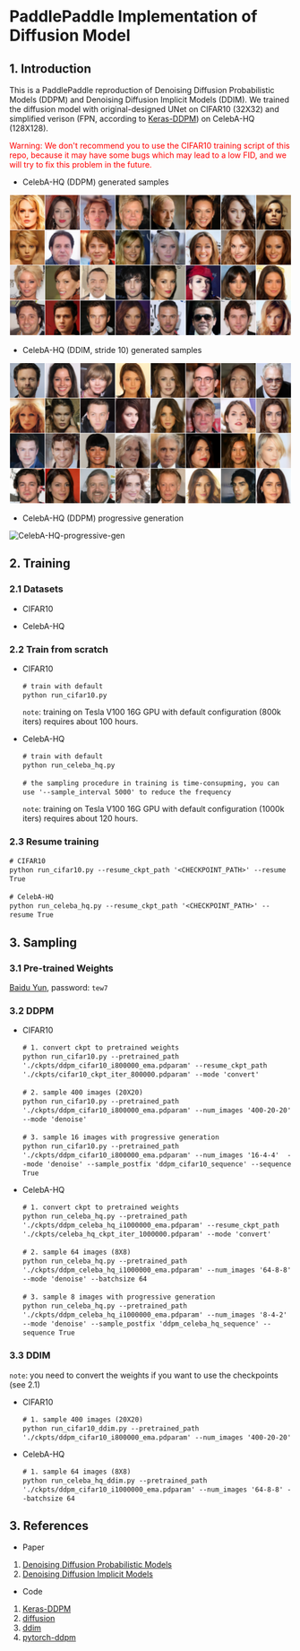 # PaddlePaddle Implementation of Diffusion Model

## 1. Introduction

This is a PaddlePaddle reproduction of Denoising Diffusion Probabilistic Models (DDPM) and Denoising Diffusion Implicit Models (DDIM). We trained the diffusion model with original-designed UNet on CIFAR10 (32X32) and simplified verison (FPN, according to [Keras-DDPM](https://github.com/bojone/Keras-DDPM)) on CelebA-HQ (128X128). 

<div style='color: red'>Warning: We don't recommend you to use the CIFAR10 training script of this repo, because it may have some bugs which may lead to a low FID, and we will try to fix this problem in the future.</div>


- CelebA-HQ (DDPM) generated samples

![CelebA-HQ](./sample/sample_ddpm_celeba_hq_test2.png)

- CelebA-HQ (DDIM, stride 10) generated samples

![CelebA-HQ](./sample/sample_ddim_celeba_hq_test2.png)

- CelebA-HQ (DDPM) progressive generation

![CelebA-HQ-progressive-gen](./sample/sample_ddpm_celeba_hq_sequence.png)

## 2. Training

### 2.1 Datasets

- CIFAR10

- CelebA-HQ

### 2.2 Train from scratch

- CIFAR10

    ```
    # train with default
    python run_cifar10.py
    ```

    `note`: training on Tesla V100 16G GPU with default configuration (800k iters) requires about 100 hours.

- CelebA-HQ

    ```
    # train with default
    python run_celeba_hq.py

    # the sampling procedure in training is time-consupming, you can use '--sample_interval 5000' to reduce the frequency
    ```

    `note`: training on Tesla V100 16G GPU with default configuration (1000k iters) requires about 120 hours.

### 2.3 Resume training

```
# CIFAR10
python run_cifar10.py --resume_ckpt_path '<CHECKPOINT_PATH>' --resume True

# CelebA-HQ
python run_celeba_hq.py --resume_ckpt_path '<CHECKPOINT_PATH>' --resume True
```

## 3. Sampling

### 3.1 Pre-trained Weights

[Baidu Yun](https://pan.baidu.com/s/1VV7IH0mXzIwtCFXlCers7w?pwd=tew7), password: `tew7`

### 3.2 DDPM

- CIFAR10

    ```
    # 1. convert ckpt to pretrained weights
    python run_cifar10.py --pretrained_path './ckpts/ddpm_cifar10_i800000_ema.pdparam' --resume_ckpt_path './ckpts/cifar10_ckpt_iter_800000.pdparam' --mode 'convert'

    # 2. sample 400 images (20X20)
    python run_cifar10.py --pretrained_path './ckpts/ddpm_cifar10_i800000_ema.pdparam' --num_images '400-20-20' --mode 'denoise'

    # 3. sample 16 images with progressive generation
    python run_cifar10.py --pretrained_path './ckpts/ddpm_cifar10_i800000_ema.pdparam' --num_images '16-4-4'  --mode 'denoise' --sample_postfix 'ddpm_cifar10_sequence' --sequence True
    ```

- CelebA-HQ

    ```
    # 1. convert ckpt to pretrained weights
    python run_celeba_hq.py --pretrained_path './ckpts/ddpm_celeba_hq_i1000000_ema.pdparam' --resume_ckpt_path './ckpts/celeba_hq_ckpt_iter_1000000.pdparam' --mode 'convert'

    # 2. sample 64 images (8X8)
    python run_celeba_hq.py --pretrained_path './ckpts/ddpm_celeba_hq_i1000000_ema.pdparam' --num_images '64-8-8' --mode 'denoise' --batchsize 64

    # 3. sample 8 images with progressive generation
    python run_celeba_hq.py --pretrained_path './ckpts/ddpm_celeba_hq_i1000000_ema.pdparam' --num_images '8-4-2'  --mode 'denoise' --sample_postfix 'ddpm_celeba_hq_sequence' --sequence True
    ```

### 3.3 DDIM

`note`: you need to convert the weights if you want to use the checkpoints (see 2.1)


- CIFAR10

    ```
    # 1. sample 400 images (20X20)
    python run_cifar10_ddim.py --pretrained_path './ckpts/ddpm_cifar10_i800000_ema.pdparam' --num_images '400-20-20'
    ```

- CelebA-HQ

    ```
    # 1. sample 64 images (8X8)
    python run_celeba_hq_ddim.py --pretrained_path './ckpts/ddpm_cifar10_i1000000_ema.pdparam' --num_images '64-8-8' --batchsize 64
    ```

## 3. References

- Paper

1. [Denoising Diffusion Probabilistic Models](https://arxiv.org/abs/2006.11239)
2. [Denoising Diffusion Implicit Models](http://arxiv.org/abs/2010.02502)

- Code

1. [Keras-DDPM](https://github.com/bojone/Keras-DDPM)
2. [diffusion](https://github.com/hojonathanho/diffusion)
3. [ddim](https://github.com/ermongroup/ddim)
4. [pytorch-ddpm](https://github.com/w86763777/pytorch-ddpm)
